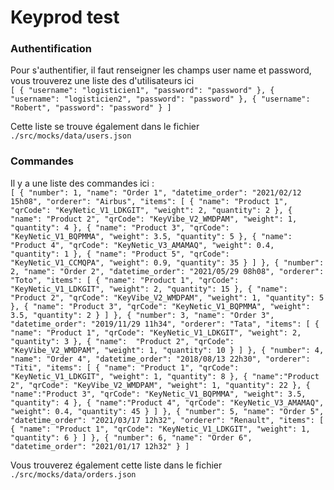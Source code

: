 # Keyprod test
### Authentification
Pour s'authentifier, il faut renseigner les champs user name et password, vous trouverez une liste des d'utilisateurs ici  
`[
{
"username": "logisticien1",
"password": "password"
},
{
"username": "logisticien2",
"password": "password"
},
{
"username": "Robert",
"password": "password"
}
]`

Cette liste se trouve également dans le fichier   
`./src/mocks/data/users.json`

### Commandes
Il y a une liste des commandes ici :  
`[
{
"number": 1,
"name": "Order 1",
"datetime_order": "2021/02/12 15h08",
"orderer": "Airbus",
"items": [
{
"name": "Product 1",
"qrCode": "KeyNetic_V1_LDKGIT",
"weight": 2,
"quantity": 2
},
{
"name": "Product 2",
"qrCode": "KeyVibe_V2_WMDPAM",
"weight": 1,
"quantity": 4
},
{
"name": "Product 3",
"qrCode": "KeyNetic_V1_BQPMMA",
"weight": 3.5,
"quantity": 5
},
{
"name": "Product 4",
"qrCode": "KeyNetic_V3_AMAMAQ",
"weight": 0.4,
"quantity": 1
},
{
"name": "Product 5",
"qrCode": "KeyNetic_V1_CCMQPA",
"weight": 0.9,
"quantity": 35
}
]
},
{
"number": 2,
"name": "Order 2",
"datetime_order": "2021/05/29 08h08",
"orderer": "Toto",
"items": [
{
"name": "Product 1",
"qrCode": "KeyNetic_V1_LDKGIT",
"weight": 2,
"quantity": 15
},
{
"name": "Product 2",
"qrCode": "KeyVibe_V2_WMDPAM",
"weight": 1,
"quantity": 5
},
{
"name": "Product 3",
"qrCode": "KeyNetic_V1_BQPMMA",
"weight": 3.5,
"quantity": 2
}
]
},
{
"number": 3,
"name": "Order 3",
"datetime_order": "2019/11/29 11h34",
"orderer": "Tata",
"items": [
{
"name": "Product 1",
"qrCode": "KeyNetic_V1_LDKGIT",
"weight": 2,
"quantity": 3
},
{
"name":  "Product 2",
"qrCode": "KeyVibe_V2_WMDPAM",
"weight": 1,
"quantity": 10
}
]
},
{
"number": 4,
"name": "Order 4",
"datetime_order": "2018/08/13 22h30",
"orderer": "Titi",
"items": [
{
"name": "Product 1",
"qrCode": "KeyNetic_V1_LDKGIT",
"weight": 1,
"quantity": 8
},
{
"name":"Product 2",
"qrCode": "KeyVibe_V2_WMDPAM",
"weight": 1,
"quantity": 22
},
{
"name":"Product 3",
"qrCode": "KeyNetic_V1_BQPMMA",
"weight": 3.5,
"quantity": 4
},
{
"name":"Product 4",
"qrCode": "KeyNetic_V3_AMAMAQ",
"weight": 0.4,
"quantity": 45
}
]
},
{
"number": 5,
"name": "Order 5",
"datetime_order": "2021/03/17 12h32",
"orderer": "Renault",
"items": [
{
"name": "Product 1",
"qrCode": "KeyNetic_V1_LDKGIT",
"weight": 1,
"quantity": 6
}
]
},
{
"number": 6,
"name": "Order 6",
"datetime_order": "2021/01/17 12h32"
}
]`

Vous trouverez également cette liste dans le fichier  
`./src/mocks/data/orders.json`
